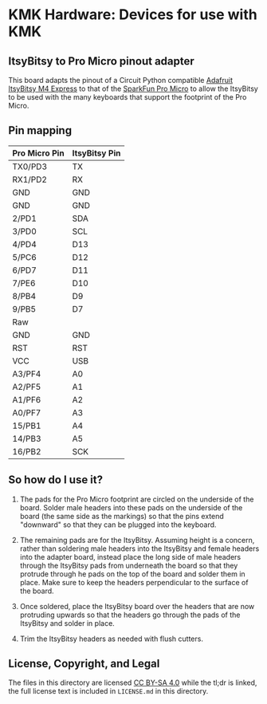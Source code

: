 # KMK Hardware: Devices for use with KMK

## ItsyBitsy to Pro Micro pinout adapter

This board adapts the pinout of a Circuit Python compatible [Adafruit ItsyBitsy M4 Express](https://www.adafruit.com/product/3800) to that of the [SparkFun Pro Micro](https://www.sparkfun.com/products/12640) to allow the ItsyBitsy to be used with the many keyboards that support the footprint of the Pro Micro.

## Pin mapping
Pro Micro Pin | ItsyBitsy Pin
------------ | -------------
TX0/PD3 | TX
RX1/PD2 | RX
GND | GND
GND | GND
2/PD1 | SDA
3/PD0 | SCL
4/PD4 | D13
5/PC6 | D12
6/PD7 | D11
7/PE6 | D10
8/PB4 | D9
9/PB5 | D7
Raw | 
GND | GND
RST | RST
VCC | USB
A3/PF4 | A0
A2/PF5 | A1
A1/PF6 | A2
A0/PF7 | A3
15/PB1 | A4
14/PB3 | A5
16/PB2 | SCK


## So how do I use it?
1. The pads for the Pro Micro footprint are circled on the underside of the board. Solder male headers into these pads on the underside of the board (the same side as the markings) so that the pins extend "downward" so that they can be plugged into the keyboard.

2. The remaining pads are for the ItsyBitsy. Assuming height is a concern, rather than soldering male headers into the ItsyBitsy and female headers into the adapter board, instead place the long side of male headers through the ItsyBitsy pads from underneath the board so that they protrude through he pads on the top of the board and solder them in place. Make sure to keep the headers perpendicular to the surface of the board.

3. Once soldered, place the ItsyBitsy board over the headers that are now protruding upwards so that the headers go through the pads of the ItsyBitsy and solder in place.

4. Trim the ItsyBitsy headers as needed with flush cutters.

## License, Copyright, and Legal

The files in this directory are licensed 
[CC BY-SA 4.0](https://tldrlegal.com/license/creative-commons-attribution-sharealike-4.0-international-(cc-by-sa-4.0))
while the tl;dr is linked, the full license text is included in `LICENSE.md` in this directory.
